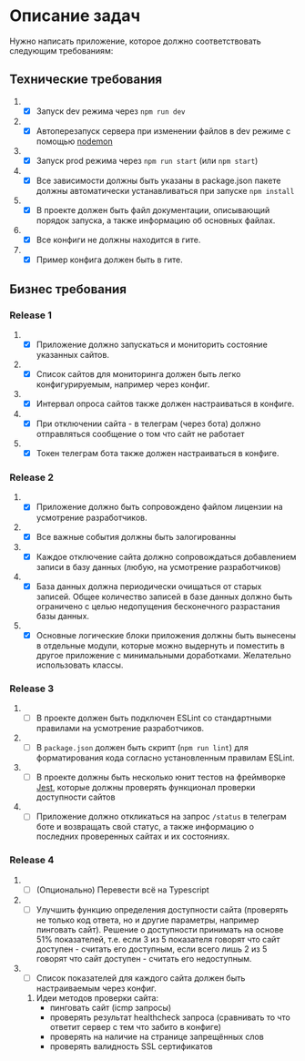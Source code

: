 # Описание задач

Нужно написать приложение, которое должно соответствовать следующим требованиям:

## Технические требования

1) - [x] Запуск dev режима через `npm run dev`
2) - [x] Автоперезапуск сервера при изменении файлов в dev режиме с помощью [nodemon](https://www.npmjs.com/package/nodemon)
3) - [x] Запуск prod режима через `npm run start` (или `npm start`)
4) - [x] Все зависимости должны быть указаны в package.json пакете должны автоматически устанавливаться при
   запуске `npm install`
5) - [x] В проекте должен быть файл документации, описывающий порядок запуска, а также информацию об основных файлах.
6) - [x] Все конфиги не должны находится в гите.
7) - [x] Пример конфига должен быть в гите.

## Бизнес требования

### Release 1

1) - [x] Приложение должно запускаться и мониторить состояние указанных сайтов.
2) - [x] Список сайтов для мониторинга должен быть легко конфигурируемым, например через конфиг.
3) - [x] Интервал опроса сайтов также должен настраиваться в конфиге.
4) - [x] При отключении сайта - в телеграм (через бота) должно отправляться сообщение о том что сайт не работает
5) - [x] Токен телеграм бота также должен настраиваться в конфиге.

### Release 2

1) - [x] Приложение должно быть сопровождено файлом лицензии на усмотрение разработчиков.
2) - [x] Все важные события должны быть залогированны
3) - [x] Каждое отключение сайта должно сопровождаться добавлением записи в базу данных (любую, на усмотрение разработчиков)
4) - [x] База данных должна периодически очищаться от старых записей. Общее количество записей в базе данных должно быть
   ограничено с целью недопущения бесконечного разрастания базы данных.
5) - [x] Основные логические блоки приложения должны быть вынесены в отдельные модули, которые можно выдернуть и поместить в
   другое приложение с минимальными доработками. Желательно использовать классы.

### Release 3

1) - [ ] В проекте должен быть подключен ESLint со стандартными правилами на усмотрение разработчиков.
2) - [ ] В `package.json` должен быть скрипт (`npm run lint`) для форматирования кода согласно установленным правилам ESLint.
3) - [ ] В проекте должны быть несколько юнит тестов на фреймворке [Jest](https://jestjs.io/ru), которые должны проверять
   функционал проверки доступности сайтов
4) - [ ] Приложение должно откликаться на запрос `/status` в телеграм боте и возвращать свой статус, а также информацию о
   последних проверенных сайтах и их состояниях.

### Release 4

1) - [ ] (Опционально) Перевести всё на Typescript
2) - [ ] Улучшить функцию определения доступности сайта (проверять не только код ответа, но и другие параметры, например
   пинговать сайт). Решение о доступности принимать на основе 51% показателей, т.е. если 3 из 5 показателя говорят что
   сайт доступен - считать его доступным, если всего лишь 2 из 5 говорят что сайт доступен - считать его недоступным.
3) - [ ] Список показателей для каждого сайта должен быть настраиваемым через конфиг.
    1) Идеи методов проверки сайта:
        - пинговать сайт (icmp запросы)
        - проверять результат healthcheck запроса (сравнивать то что ответит сервер с тем что забито в конфиге)
        - проверять на наличие на странице запрещённых слов
        - проверять валидность SSL сертификатов
